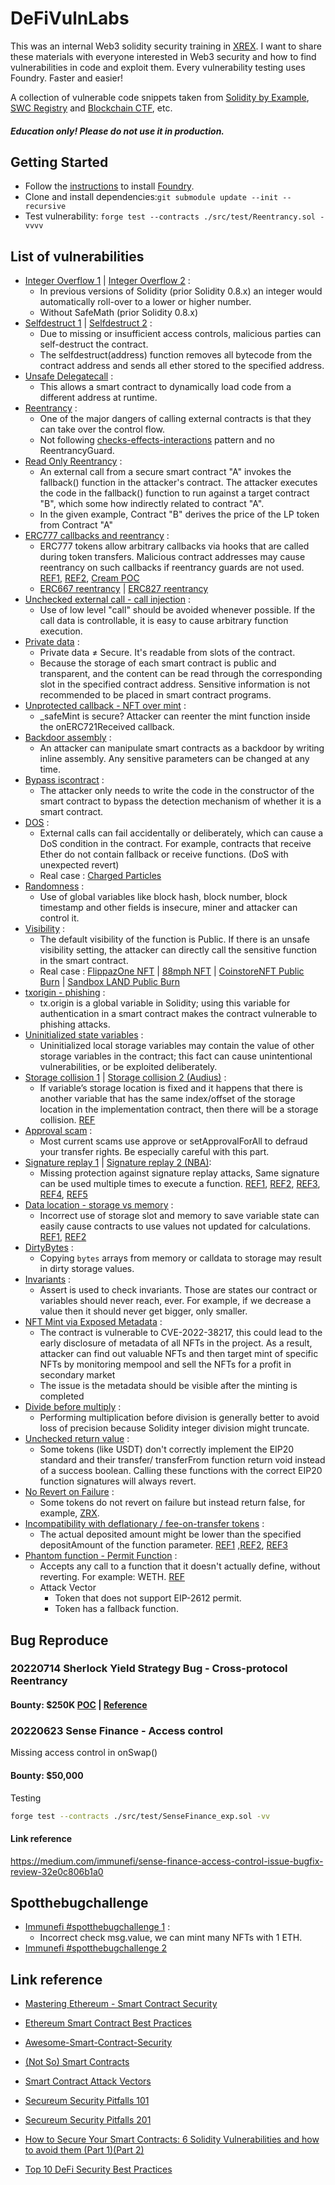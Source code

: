 # DeFiVulnLabs
This was an internal Web3 solidity security training in [XREX](https://xrex.io/). I want to share these materials with everyone interested in Web3 security and how to find vulnerabilities in code and exploit them. Every vulnerability testing uses Foundry. Faster and easier!

A collection of vulnerable code snippets taken from [Solidity by Example](https://solidity-by-example.org/), [SWC Registry](https://swcregistry.io/) and [Blockchain CTF](https://github.com/blockthreat/blocksec-ctfs), etc.  
##### Education only! Please do not use it in production.

## Getting Started

* Follow the [instructions](https://book.getfoundry.sh/getting-started/installation.html) to install [Foundry](https://github.com/foundry-rs/foundry).
* Clone and install dependencies:```git submodule update --init --recursive```
* Test vulnerability: ```forge test --contracts ./src/test/Reentrancy.sol -vvvv``` 

## List of vulnerabilities
* [Integer Overflow 1](src/test/Overflow.sol) | [Integer Overflow 2](src/test/Overflow2.sol) : 
  * In previous versions of Solidity (prior Solidity 0.8.x) an integer would automatically roll-over to a lower or higher number.
  * Without SafeMath (prior Solidity 0.8.x)
* [Selfdestruct 1](src/test/Selfdestruct.sol) | [Selfdestruct 2](src/test/Selfdestruct2.sol) : 
  * Due to missing or insufficient access controls, malicious parties can self-destruct the contract.
  * The selfdestruct(address) function removes all bytecode from the contract address and sends all ether stored to the specified address.
* [Unsafe Delegatecall](src/test/Delegatecall.sol) : 
  * This allows a smart contract to dynamically load code from a different address at runtime.
* [Reentrancy](src/test/Reentrancy.sol) : 
  * One of the major dangers of calling external contracts is that they can take over the control flow. 
  * Not following [checks-effects-interactions](https://fravoll.github.io/solidity-patterns/checks_effects_interactions.html) pattern and no ReentrancyGuard. 
* [Read Only Reentrancy](src/test/ReadOnlyReentrancy.sol) : 
  * An external call from a secure smart contract "A" invokes the fallback() function in the attacker's contract. The attacker executes the code in the fallback() function to run against a target contract "B", which some how indirectly related to contract "A". 
  * In the given example, Contract "B" derives the price of the LP token from Contract "A"
* [ERC777 callbacks and reentrancy](src/test/ERC777-reentrancy.sol) : 
  * ERC777 tokens allow arbitrary callbacks via hooks that are called during token transfers. Malicious contract addresses may cause reentrancy on such callbacks if reentrancy guards are not used. [REF1](https://medium.com/cream-finance/c-r-e-a-m-finance-post-mortem-amp-exploit-6ceb20a630c5), [REF2](https://quantstamp.com/blog/how-the-dforce-hacker-used-reentrancy-to-steal-25-million), [Cream POC](https://github.com/SunWeb3Sec/DeFiHackLabs#20210830-cream-finance---flashloan-attack--reentrancy)
  * [ERC667 reentrancy](https://github.com/SunWeb3Sec/DeFiHackLabs#20220313-hundred-finance---erc667-reentrancy) | [ERC827 reentrancy](https://ethereum-magicians.org/t/erc-827-callbacks-can-lead-to-reentrancy-attack-vectors/660)
* [Unchecked external call - call injection](src/test/UnsafeCall.sol) : 
  * Use of low level "call" should be avoided whenever possible. If the call data is controllable, it is easy to cause arbitrary function execution.
* [Private data](src/test/Privatedata.sol) : 
  * Private data ≠ Secure. It's readable from slots of the contract.
  * Because the storage of each smart contract is public and transparent, and the content can be read through the corresponding slot in the specified contract address. Sensitive information is not recommended to be placed in smart contract programs.
* [Unprotected callback - NFT over mint](src/test/Unprotected-callback.sol) : 
  * _safeMint is secure? Attacker can reenter the mint function inside the onERC721Received callback.
* [Backdoor assembly](src/test/Backdoor-assembly.sol) : 
  * An attacker can manipulate smart contracts as a backdoor by writing inline assembly. Any sensitive parameters can be changed at any time.
* [Bypass iscontract](src/test/Bypasscontract.sol) : 
  * The attacker only needs to write the code in the constructor of the smart contract to bypass the detection mechanism of whether it is a smart contract.
* [DOS](src/test/DOS.sol) : 
  * External calls can fail accidentally or deliberately, which can cause a DoS condition in the contract. For example, contracts that receive Ether do not contain fallback or receive functions. (DoS with unexpected revert)
  * Real case : [Charged Particles](https://medium.com/immunefi/charged-particles-griefing-bug-fix-postmortem-d2791e49a66b)
* [Randomness](src/test/Randomness.sol) : 
  * Use of global variables like block hash, block number, block timestamp and other fields is insecure, miner and attacker can control it.
* [Visibility](src/test/Visibility.sol) : 
  * The default visibility of the function is Public. If there is an unsafe visibility setting, the attacker can directly call the sensitive function in the smart contract.
  * Real case : [FlippazOne NFT](https://github.com/SunWeb3Sec/DeFiHackLabs#20220706-flippazone-nft----accesscontrol) | [88mph NFT](https://github.com/SunWeb3Sec/DeFiHackLabs#20210607-88mph-nft---access-control) | [CoinstoreNFT Public Burn](https://etherscan.io/token/0x59585bbC68CDE26261Eb4B417A84aCAa5c5841db#code) | [Sandbox LAND Public Burn](https://etherscan.io/address/0x50f5474724e0Ee42D9a4e711ccFB275809Fd6d4a#code)
* [txorigin - phishing](src/test/txorigin.sol) : 
  * tx.origin is a global variable in Solidity;  using this variable for authentication in a smart contract makes the contract vulnerable to phishing attacks.
* [Uninitialized state variables](src/test/Uninitialized_variables.sol) : 
  * Uninitialized local storage variables may contain the value of other storage variables in the contract; this fact can cause unintentional vulnerabilities, or be exploited deliberately.
* [Storage collision 1](src/test/Storage-collision.sol) | [Storage collision 2 (Audius)](src/test/Storage-collision-audio.sol) : 
  * If variable’s storage location is fixed and it happens that there is another variable that has the same index/offset of the storage location in the implementation contract, then there will be a storage collision. [REF](https://blog.openzeppelin.com/proxy-patterns/)
* [Approval scam](src/test/ApproveScam.sol) : 
  * Most current scams use approve or setApprovalForAll to defraud your transfer rights. Be especially careful with this part.
* [Signature replay 1](src/test/SignatureReplay.sol) | [Signature replay 2 (NBA)](src/test/SignatureReplayNBA.sol): 
  * Missing protection against signature replay attacks, Same signature can be used multiple times to execute a function. [REF1](https://medium.com/cryptronics/signature-replay-vulnerabilities-in-smart-contracts-3b6f7596df57), [REF2](https://coinsbench.com/signature-replay-hack-solidity-13-735997ad02e5), [REF3](https://medium.com/cypher-core/replay-attack-vulnerability-in-ethereum-smart-contracts-introduced-by-transferproxy-124bf3694e25), [REF4](https://media.defcon.org/DEF%20CON%2026/DEF%20CON%2026%20presentations/DEFCON-26-Bai-Zheng-Chai-Wang-You-May-Have-Paid-more-than-You-Imagine.pdf), [REF5](https://github.com/OpenZeppelin/openzeppelin-contracts/security/advisories/GHSA-4h98-2769-gh6h)
* [Data location - storage vs memory](src/test/DataLocation.sol) : 
  * Incorrect use of storage slot and memory to save variable state can easily cause contracts to use values not updated for calculations. [REF1](https://mudit.blog/cover-protocol-hack-analysis-tokens-minted-exploit/), [REF2](https://www.educative.io/answers/storage-vs-memory-in-solidity)
* [DirtyBytes](src/test/Dirtybytes.sol) : 
  * Copying ``bytes`` arrays from memory or calldata to storage may result in dirty storage values.
* [Invariants](src/test/Invariant.sol) : 
  * Assert is used to check invariants. Those are states our contract or variables should never reach, ever. For example, if we decrease a value then it should never get bigger, only smaller. 
* [NFT Mint via Exposed Metadata](src/test/NFTMint_exposedMetadata.sol) : 
  * The contract is vulnerable to CVE-2022-38217, this could lead to the early disclosure of metadata of all NFTs in the project. As a result, attacker can find out valuable NFTs and then target mint of specific NFTs by monitoring mempool and sell the NFTs for a profit in secondary market
  * The issue is the metadata should be visible after the minting is completed
* [Divide before multiply](src/test/Divmultiply.sol) : 
  * Performing multiplication before division is generally better to avoid loss of precision because Solidity integer division might truncate.
* [Unchecked return value](src/test/Returnvalue.sol) : 
  * Some tokens (like USDT) don't correctly implement the EIP20 standard and their transfer/ transferFrom function return void instead of a success boolean. Calling these functions with the correct EIP20 function signatures will always revert.
* [No Revert on Failure](src/test/Returnfalse.sol) : 
  * Some tokens do not revert on failure but instead return false, for example, [ZRX](https://etherscan.io/token/0xe41d2489571d322189246dafa5ebde1f4699f498#code).
* [Incompatibility with deflationary / fee-on-transfer tokens](src/test/fee-on-transfer.sol) : 
  * The actual deposited amount might be lower than the specified depositAmount of the function parameter. [REF1](https://twitter.com/1nf0s3cpt/status/1671084918506684418) ,[REF2](https://medium.com/1inch-network/balancer-hack-2020-a8f7131c980e), [REF3](https://twitter.com/BlockSecTeam/status/1600442137811689473)
* [Phantom function - Permit Function](src/test/phantom-permit.sol) : 
  * Accepts any call to a function that it doesn't actually define, without reverting. For example: WETH. [REF](https://media.dedaub.com/phantom-functions-and-the-billion-dollar-no-op-c56f062ae49f)
  * Attack Vector
    * Token that does not support EIP-2612 permit.
    * Token has a fallback function.  
## Bug Reproduce
### 20220714 Sherlock Yield Strategy Bug - Cross-protocol Reentrancy
#### Bounty: $250K [POC](https://github.com/sherlock-protocol/bug-poc/) | [Reference](https://mirror.xyz/0xE400820f3D60d77a3EC8018d44366ed0d334f93C/LOZF1YBcH1eBdxlC6HP223cAMeTpNgQ-Kc4EjQuxmGA)


### 20220623 Sense Finance - Access control

Missing access control in onSwap()
#### Bounty: $50,000
Testing
```sh
forge test --contracts ./src/test/SenseFinance_exp.sol -vv 
```
#### Link reference
https://medium.com/immunefi/sense-finance-access-control-issue-bugfix-review-32e0c806b1a0

## Spotthebugchallenge
* [Immunefi #spotthebugchallenge 1](src/test/Immunefi_ch1.sol) : 
  * Incorrect check msg.value, we can mint many NFTs with 1 ETH.
* [Immunefi #spotthebugchallenge 2](src/test/Immunefi_ch2.sol) 

## Link reference

* [Mastering Ethereum - Smart Contract Security](https://github.com/ethereumbook/ethereumbook/blob/develop/09smart-contracts-security.asciidoc)
 
* [Ethereum Smart Contract Best Practices](https://consensys.github.io/smart-contract-best-practices/attacks/)

* [Awesome-Smart-Contract-Security](https://github.com/saeidshirazi/Awesome-Smart-Contract-Security)

* [(Not So) Smart Contracts](https://github.com/crytic/not-so-smart-contracts)

* [Smart Contract Attack Vectors](https://github.com/kadenzipfel/smart-contract-attack-vectors)

* [Secureum Security Pitfalls 101](https://secureum.substack.com/p/security-pitfalls-and-best-practices-101?s=r)

* [Secureum Security Pitfalls 201](https://secureum.substack.com/p/security-pitfalls-and-best-practices-201?s=r)
* [How to Secure Your Smart Contracts: 6 Solidity Vulnerabilities and how to avoid them (Part 1)](https://medium.com/loom-network/how-to-secure-your-smart-contracts-6-solidity-vulnerabilities-and-how-to-avoid-them-part-1-c33048d4d17d)[(Part 2)](https://medium.com/loom-network/how-to-secure-your-smart-contracts-6-solidity-vulnerabilities-and-how-to-avoid-them-part-2-730db0aa4834)
* [Top 10 DeFi Security Best Practices](https://blog.chain.link/defi-security-best-practices/)

